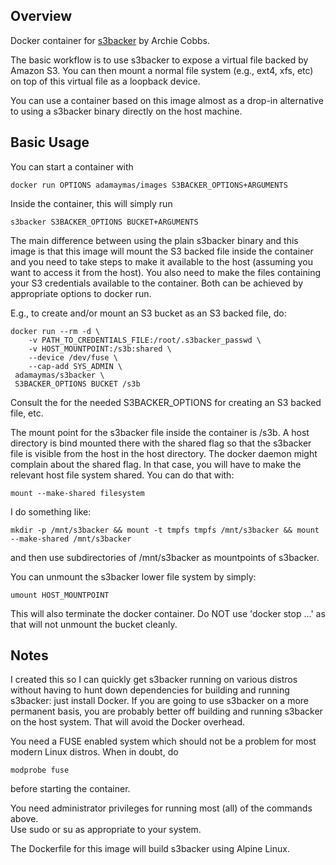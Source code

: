 ## Overview

Docker container for [s3backer](https://github.com/archiecobbs/s3backer) by 
Archie Cobbs. 

The basic workflow is to use s3backer to expose a virtual file
backed by Amazon S3. You can then mount a normal file system (e.g., ext4, xfs,
etc) on top of this virtual file as a loopback device.


You can use a container based on this image almost as a drop-in
alternative to using a s3backer binary directly on the host machine. 

## Basic Usage

You can start a container with

	docker run OPTIONS adamaymas/images S3BACKER_OPTIONS+ARGUMENTS

Inside the container, this will simply run 

	s3backer S3BACKER_OPTIONS BUCKET+ARGUMENTS


The main difference between using the plain s3backer binary and this image is
that this image will mount the S3 backed file inside the container and you need
to take steps to make it available to the host (assuming you want to access it
from the host). You also need to make the files containing your S3
credentials available to the container. Both can be achieved by appropriate 
options to docker run.  


E.g., to create and/or mount an S3 bucket as an S3 backed file, do:

	docker run --rm -d \
	    -v PATH_TO_CREDENTIALS_FILE:/root/.s3backer_passwd \
	    -v HOST_MOUNTPOINT:/s3b:shared \
	    --device /dev/fuse \
	    --cap-add SYS_ADMIN \
	 adamaymas/s3backer \
	 S3BACKER_OPTIONS BUCKET /s3b



Consult the for the needed S3BACKER_OPTIONS for creating an S3 backed file, 
etc.

The mount point for the s3backer file inside the container is /s3b.  A host
directory is bind mounted there with the shared flag so that the s3backer file
is visible from the host in the host directory.  The docker daemon might
complain about the shared flag.  In that case, you will have to make the
relevant host file system shared. You can do that with:

	mount --make-shared filesystem

I do something like:

	mkdir -p /mnt/s3backer && mount -t tmpfs tmpfs /mnt/s3backer && mount --make-shared /mnt/s3backer

and then use subdirectories of /mnt/s3backer as mountpoints of s3backer. 

You can unmount the s3backer lower file system by simply:

	umount HOST_MOUNTPOINT

This will also terminate the docker container. Do NOT use 'docker stop
...' as that will not unmount the bucket cleanly.


## Notes

I created this so I can quickly get s3backer running on various distros without 
having to hunt down dependencies for building and running s3backer: just 
install Docker. If you are going to use s3backer on a more permanent basis, you 
are probably better off building and running s3backer on the host system. That 
will avoid the Docker overhead.

You need a FUSE enabled system which should not be a problem for most modern 
Linux distros. When in doubt, do

	modprobe fuse

before starting the container. 

You need administrator privileges for running most (all) of the commands above.  
Use sudo or su as appropriate to your system.

The Dockerfile for this image will build s3backer using Alpine Linux.




